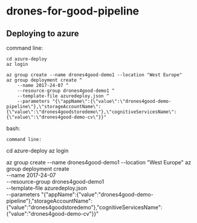 # drones-for-good-pipeline

## Deploying to azure

command line:

```
cd azure-deploy
az login

az group create --name drones4good-demo1 --location "West Europe"
az group deployment create ^
    --name 2017-24-07 ^
    --resource-group drones4good-demo1 ^
    --template-file azuredeploy.json ^
    --parameters "{\"appName\":{\"value\":\"drones4good-demo-pipeline\"},\"storageAccountName\":{\"value\":\"drones4goodstoredemo\"},\"cognitiveServicesName\":{\"value\":\"drones4good-demo-cv\"}}"
```

bash:

```
command line:
```
cd azure-deploy
az login

az group create --name drones4good-demo1 --location "West Europe"
az group deployment create \
    --name 2017-24-07 \
    --resource-group drones4good-demo1 \
    --template-file azuredeploy.json \
    --parameters "{\"appName\":{\"value\":\"drones4good-demo-pipeline\"},\"storageAccountName\":{\"value\":\"drones4goodstoredemo\"},\"cognitiveServicesName\":{\"value\":\"drones4good-demo-cv\"}}"
```